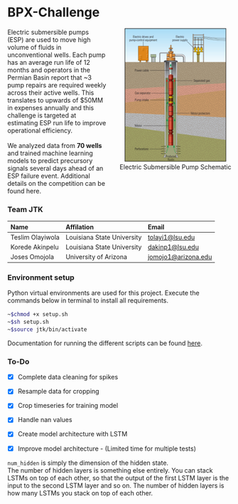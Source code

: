 # BPX-Challenge
<style>
  .body-container {
    display:flex; 
    flex-direction:row; 
    justify-content:flex-start; 
    gap:30px; 
    align-items:top; 
    padding-left:0
  }
  .description {
    max-width: 35ch;
  }
</style>
<div class="body-container">
    <div class="description">
    Electric submersible pumps (ESP) are used to move high volume of fluids in unconventional wells. Each pump has an average run life of 12 months and operators in the Permian Basin report that ~3 pump repairs are required weekly across their active wells. This translates to upwards of $50MM in expenses annually and this challenge is targeted at estimating ESP run life to improve operational efficiency.<br><br>
    We analyzed data from <b>70 wells</b> and trained machine learning models to predict precursory signals several days ahead of an ESP failure event. Additional details on the competition can be found <a src="https://www.spegcs.org/events/6836/">here</a>.
    </div>
    <div style="text-align:center; flex-shrink:0;">
        <img src="ESP.png" height="300px" width="auto">
        <figcaption>Electric Submersible Pump Schematic</figcaption>
    </div>
</div>


### Team JTK
| Name | Affilation | Email |
| :-- | :-- | :-- |
| Teslim Olayiwola | Louisiana State University | tolayi1@lsu.edu |
| Korede Akinpelu | Louisiana State University | dakinp1@lsu.edu |
| Joses Omojola | University of Arizona | jomojo1@arizona.edu |


### Environment setup
Python virtual environments are used for this project. Execute the commands below in terminal to install all requirements.
```bash
~$chmod +x setup.sh
~$sh setup.sh
~$source jtk/bin/activate
```
Documentation for running the different scripts can be found [here](Documentation.md).


### To-Do
- [x] Complete data cleaning for spikes
- [x] Resample data for cropping
- [x] Crop timeseries for training model
- [x] Handle nan values
- [x] Create model architecture with LSTM
- [x] Improve model architecture - (Limited time for multiple tests)


`num_hidden` is simply the dimension of the hidden state.<br>
The number of hidden layers is something else entirely. You can stack LSTMs on top of each other, 
so that the output of the first LSTM layer is the input to the second LSTM layer and so on. 
The number of hidden layers is how many LSTMs you stack on top of each other.
